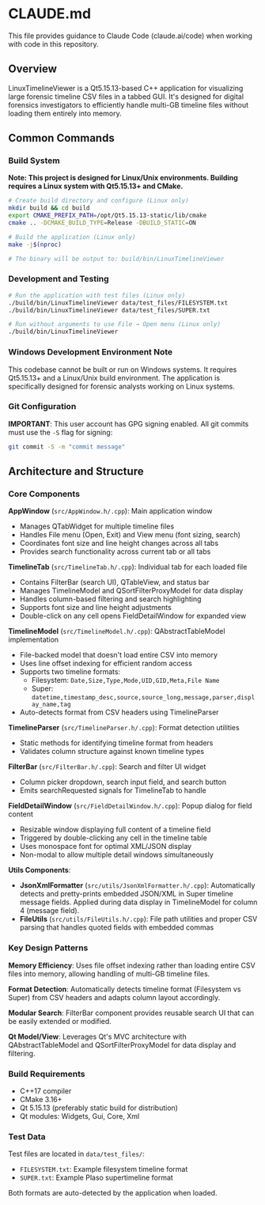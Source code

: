 # CLAUDE.md

This file provides guidance to Claude Code (claude.ai/code) when working with code in this repository.

## Overview

LinuxTimelineViewer is a Qt5.15.13-based C++ application for visualizing large forensic timeline CSV files in a tabbed GUI. It's designed for digital forensics investigators to efficiently handle multi-GB timeline files without loading them entirely into memory.

## Common Commands

### Build System
**Note: This project is designed for Linux/Unix environments. Building requires a Linux system with Qt5.15.13+ and CMake.**

```bash
# Create build directory and configure (Linux only)
mkdir build && cd build
export CMAKE_PREFIX_PATH=/opt/Qt5.15.13-static/lib/cmake
cmake .. -DCMAKE_BUILD_TYPE=Release -DBUILD_STATIC=ON

# Build the application (Linux only)
make -j$(nproc)

# The binary will be output to: build/bin/LinuxTimelineViewer
```

### Development and Testing
```bash
# Run the application with test files (Linux only)
./build/bin/LinuxTimelineViewer data/test_files/FILESYSTEM.txt
./build/bin/LinuxTimelineViewer data/test_files/SUPER.txt

# Run without arguments to use File → Open menu (Linux only)
./build/bin/LinuxTimelineViewer
```

### Windows Development Environment Note
This codebase cannot be built or run on Windows systems. It requires Qt5.15.13+ and a Linux/Unix build environment. The application is specifically designed for forensic analysts working on Linux systems.

### Git Configuration
**IMPORTANT**: This user account has GPG signing enabled. All git commits must use the `-S` flag for signing:
```bash
git commit -S -m "commit message"
```

## Architecture and Structure

### Core Components

**AppWindow** (`src/AppWindow.h/.cpp`): Main application window
- Manages QTabWidget for multiple timeline files
- Handles File menu (Open, Exit) and View menu (font sizing, search)
- Coordinates font size and line height changes across all tabs
- Provides search functionality across current tab or all tabs

**TimelineTab** (`src/TimelineTab.h/.cpp`): Individual tab for each loaded file
- Contains FilterBar (search UI), QTableView, and status bar
- Manages TimelineModel and QSortFilterProxyModel for data display
- Handles column-based filtering and search highlighting
- Supports font size and line height adjustments
- Double-click on any cell opens FieldDetailWindow for expanded view

**TimelineModel** (`src/TimelineModel.h/.cpp`): QAbstractTableModel implementation
- File-backed model that doesn't load entire CSV into memory
- Uses line offset indexing for efficient random access
- Supports two timeline formats:
  - Filesystem: `Date,Size,Type,Mode,UID,GID,Meta,File Name`
  - Super: `datetime,timestamp_desc,source,source_long,message,parser,display_name,tag`
- Auto-detects format from CSV headers using TimelineParser

**TimelineParser** (`src/TimelineParser.h/.cpp`): Format detection utilities
- Static methods for identifying timeline format from headers
- Validates column structure against known timeline types

**FilterBar** (`src/FilterBar.h/.cpp`): Search and filter UI widget
- Column picker dropdown, search input field, and search button
- Emits searchRequested signals for TimelineTab to handle

**FieldDetailWindow** (`src/FieldDetailWindow.h/.cpp`): Popup dialog for field content
- Resizable window displaying full content of a timeline field
- Triggered by double-clicking any cell in the timeline table
- Uses monospace font for optimal XML/JSON display
- Non-modal to allow multiple detail windows simultaneously

**Utils Components**:
- **JsonXmlFormatter** (`src/utils/JsonXmlFormatter.h/.cpp`): Automatically detects and pretty-prints embedded JSON/XML in Super timeline message fields. Applied during data display in TimelineModel for column 4 (message field).
- **FileUtils** (`src/utils/FileUtils.h/.cpp`): File path utilities and proper CSV parsing that handles quoted fields with embedded commas

### Key Design Patterns

**Memory Efficiency**: Uses file offset indexing rather than loading entire CSV files into memory, allowing handling of multi-GB timeline files.

**Format Detection**: Automatically detects timeline format (Filesystem vs Super) from CSV headers and adapts column layout accordingly.

**Modular Search**: FilterBar component provides reusable search UI that can be easily extended or modified.

**Qt Model/View**: Leverages Qt's MVC architecture with QAbstractTableModel and QSortFilterProxyModel for data display and filtering.

### Build Requirements

- C++17 compiler
- CMake 3.16+
- Qt 5.15.13 (preferably static build for distribution)
- Qt modules: Widgets, Gui, Core, Xml

### Test Data

Test files are located in `data/test_files/`:
- `FILESYSTEM.txt`: Example filesystem timeline format
- `SUPER.txt`: Example Plaso supertimeline format

Both formats are auto-detected by the application when loaded.